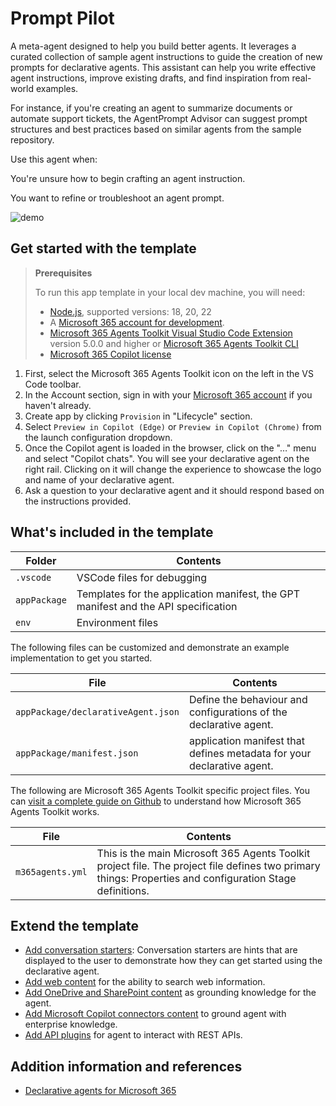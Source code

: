  # Prompt Pilot
 A meta-agent designed to help you build better agents. It leverages a curated collection of sample agent instructions to guide the creation of new prompts for declarative agents. This assistant can help you write effective agent instructions, improve existing drafts, and find inspiration from real-world examples.

For instance, if you're creating an agent to summarize documents or automate support tickets, the AgentPrompt Advisor can suggest prompt structures and best practices based on similar agents from the sample repository.

Use this agent when:

You're unsure how to begin crafting an agent instruction.

You want to refine or troubleshoot an agent prompt.

![demo](https://github.com/user-attachments/assets/3d650e1b-5c39-4081-823e-a7057c7e5110)


## Get started with the template

> **Prerequisites**
>
> To run this app template in your local dev machine, you will need:
>
> - [Node.js](https://nodejs.org/), supported versions: 18, 20, 22
> - A [Microsoft 365 account for development](https://docs.microsoft.com/microsoftteams/platform/toolkit/accounts).
> - [Microsoft 365 Agents Toolkit Visual Studio Code Extension](https://aka.ms/teams-toolkit) version 5.0.0 and higher or [Microsoft 365 Agents Toolkit CLI](https://aka.ms/teamsfx-toolkit-cli)
> - [Microsoft 365 Copilot license](https://learn.microsoft.com/microsoft-365-copilot/extensibility/prerequisites#prerequisites)



1. First, select the Microsoft 365 Agents Toolkit icon on the left in the VS Code toolbar.
2. In the Account section, sign in with your [Microsoft 365 account](https://docs.microsoft.com/microsoftteams/platform/toolkit/accounts) if you haven't already.
3. Create app by clicking `Provision` in "Lifecycle" section.
4. Select `Preview in Copilot (Edge)` or `Preview in Copilot (Chrome)` from the launch configuration dropdown.
5. Once the Copilot agent is loaded in the browser, click on the "…" menu and select "Copilot chats". You will see your declarative agent on the right rail. Clicking on it will change the experience to showcase the logo and name of your declarative agent.
6. Ask a question to your declarative agent and it should respond based on the instructions provided.

## What's included in the template

| Folder       | Contents                                                                                 |
| ------------ | ---------------------------------------------------------------------------------------- |
| `.vscode`    | VSCode files for debugging                                                               |
| `appPackage` | Templates for the application manifest, the GPT manifest and the API specification |
| `env`        | Environment files                                                                        |

The following files can be customized and demonstrate an example implementation to get you started.

| File                               | Contents                                                                     |
| ---------------------------------- | ---------------------------------------------------------------------------- |
| `appPackage/declarativeAgent.json` | Define the behaviour and configurations of the declarative agent.            |
| `appPackage/manifest.json`         | application manifest that defines metadata for your declarative agent. |

The following are Microsoft 365 Agents Toolkit specific project files. You can [visit a complete guide on Github](https://github.com/OfficeDev/TeamsFx/wiki/Teams-Toolkit-Visual-Studio-Code-v5-Guide#overview) to understand how Microsoft 365 Agents Toolkit works.

| File           | Contents                                                                                                                                  |
| -------------- | ----------------------------------------------------------------------------------------------------------------------------------------- |
| `m365agents.yml` | This is the main Microsoft 365 Agents Toolkit project file. The project file defines two primary things: Properties and configuration Stage definitions. |

## Extend the template

- [Add conversation starters](https://learn.microsoft.com/microsoft-365-copilot/extensibility/build-declarative-agents?tabs=ttk&tutorial-step=3): Conversation starters are hints that are displayed to the user to demonstrate how they can get started using the declarative agent.
- [Add web content](https://learn.microsoft.com/microsoft-365-copilot/extensibility/build-declarative-agents?tabs=ttk&tutorial-step=4) for the ability to search web information.
- [Add OneDrive and SharePoint content](https://learn.microsoft.com/microsoft-365-copilot/extensibility/build-declarative-agents?tabs=ttk&tutorial-step=5) as grounding knowledge for the agent.
- [Add Microsoft Copilot connectors content](https://learn.microsoft.com/microsoft-365-copilot/extensibility/build-declarative-agents?tabs=ttk&tutorial-step=6) to ground agent with enterprise knowledge.
- [Add API plugins](https://learn.microsoft.com/microsoft-365-copilot/extensibility/build-declarative-agents?tabs=ttk&tutorial-step=7) for agent to interact with REST APIs.

## Addition information and references

- [Declarative agents for Microsoft 365](https://aka.ms/teams-toolkit-declarative-agent)
